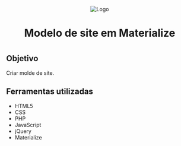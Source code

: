 <p align="center">
  <img src="https://seeklogo.com/images/M/materialize-logo-0FCAD8A6F8-seeklogo.com.png" alt="Logo">
</p>     
     
<h1 align="center">Modelo de site em Materialize<h1>

<h2>Objetivo</h2>
Criar molde de site.

<h2>Ferramentas utilizadas</h2>
<ul>
  <li>HTML5</li>
  <li>CSS</li>
  <li>PHP</li>
  <li>JavaScript</li>
  <li>jQuery</li>
  <li>Materialize</li>
</ul>
